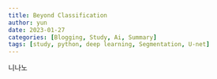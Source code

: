 ```yaml
---
title: Beyond Classification
author: yun
date: 2023-01-27
categories: [Blogging, Study, Ai, Summary]
tags: [study, python, deep learning, Segmentation, U-net]
---
```


니나노 
